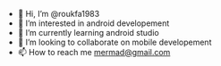 - 👋 Hi, I’m @roukfa1983
- 👀 I’m interested in android developement
- 🌱 I’m currently learning android studio
- 💞️ I’m looking to collaborate on mobile developement
- 📫 How to reach me mermad@gmail.com

<!---
roukfa1983/roukfa1983 is a ✨ special ✨ repository because its `README.md` (this file) appears on your GitHub profile.
You can click the Preview link to take a look at your changes.
--->

